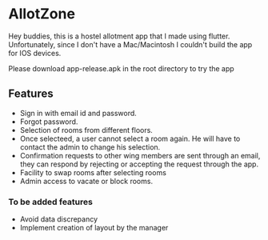 # AllotZone
 Hey buddies, this is a hostel allotment app that I made using flutter.
 Unfortunately, since I don't have a Mac/Macintosh I couldn't build the app for IOS devices. 
 
 Please download app-release.apk in the root directory to try the app
 
 ## Features
  - Sign in with email id and password.
  - Forgot password.
  - Selection of rooms from different floors.
  - Once selecteed, a user cannot select a room again. He will have to contact the admin to change his selection.
  - Confirmation requests to other wing members are sent through an email, they can respond by rejecting or accepting the request through the app.
  - Facility to swap rooms after selecting rooms
  - Admin access to vacate or block rooms.

### To be added features
 - Avoid data discrepancy
 - Implement creation of layout by the manager
 
